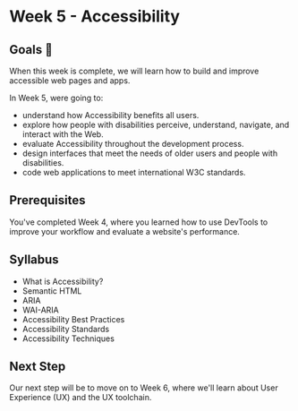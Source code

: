 # Week 5 - Accessibility

## Goals 🌟
When this week is complete, we will learn how to build and improve accessible web pages and apps. 

In Week 5, were going to:

- understand how Accessibility benefits all users. 
- explore how people with disabilities perceive, understand, navigate, and interact with the Web.
- evaluate Accessibility throughout the development process.
- design interfaces that meet the needs of older users and people with disabilities.
- code web applications to meet international W3C standards.

## Prerequisites 
You've completed Week 4, where you learned how to use DevTools to improve your workflow and evaluate a website's performance.

## Syllabus
- What is Accessibility?
- Semantic HTML
- ARIA
- WAI-ARIA
- Accessibility Best Practices
- Accessibility Standards
- Accessibility Techniques

## Next Step
Our next step will be to move on to Week 6, where we'll learn about User Experience (UX) and the UX toolchain.
